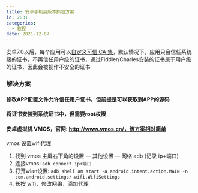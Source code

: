 ```yaml
---
title: 安卓手机高版本抓包方案
id: 2031
categories:
  - 教程
date: 2021-12-07
---
```


安卓7.0以后，每个应用可以[自定义可信 CA 集](https://developer.android.com/training/articles/security-config#CustomTrust)，默认情况下，应用只会信任系统级的证书，不再信任用户级的证书，通过Fiddler/Charles安装的证书属于用户级的证书，因此会被视作不安全的证书

### 解决方案

#### 修改APP配置文件允许信任用户证书，但前提是可以获取到APP的源码

#### 将证书安装到系统证书中，但需要root权限

#### 安卓虚拟机 VMOS，官网: http://www.vmos.cn/，该方案相对简单

vmos 设置wifi代理

1. 找到 vmos 主屏右下角的设置 — 其他设置 — 网络 adb (记录 ip+端口)
2. 连接vmos: `adb connect ip+端口`
3. 打开wlan设置: `adb shell am start -a android.intent.action.MAIN -n  com.android.settings/.wifi.WifiSettings`
4. 长按 wifi，修改网络，添加代理
